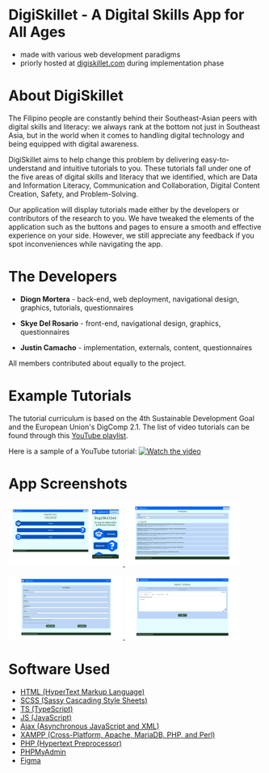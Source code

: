 # DigiSkillet - A Digital Skills App for All Ages

- made with various web development paradigms
- priorly hosted at [digiskillet.com](url) during implementation phase

# About DigiSkillet
The Filipino people are constantly behind their Southeast-Asian peers with digital skills and literacy: we always rank at the bottom not just in Southeast Asia, but in the world when it comes to handling digital technology and being equipped with digital awareness. 

DigiSkillet aims to help change this problem by delivering easy-to-understand and intuitive tutorials to you. These tutorials fall under one of the five areas of digital skills and literacy that we identified, which are Data and Information Literacy, Communication and Collaboration, Digital Content Creation, Safety, and Problem-Solving.

Our application will display tutorials made either by the developers or contributors of the research to you. We have tweaked the elements of the application such as the buttons and pages to ensure a smooth and effective experience on your side. However, we still appreciate any feedback if you spot inconveniences while navigating the app.

# The Developers

- **Diogn Mortera** - back-end, web deployment, navigational design, graphics, tutorials, questionnaires

- **Skye Del Rosario** - front-end, navigational design, graphics, questionnaires

- **Justin Camacho** - implementation, externals, content, questionnaires
  
All members contributed about equally to the project.

# Example Tutorials

The tutorial curriculum is based on the 4th Sustainable Development Goal and the European Union's DigComp 2.1.
The list of video tutorials can be found through this [YouTube playlist](https://www.youtube.com/playlist?list=PLrUG25rc9hfcPWOKPDNEnHhf50VVNUuUC).

Here is a sample of a YouTube tutorial:
[![Watch the video](https://img.youtube.com/vi/3yrBK2tm3WQ/maxresdefault.jpg)](https://youtu.be/3yrBK2tm3WQ)

# App Screenshots

<p float="center">
  <a href="https://github.com/mortrpestl/digiskillet-app/blob/main/app-screenshots/30.png">
    <img src="https://raw.githubusercontent.com/mortrpestl/digiskillet-app/main/app-screenshots/1.png" width="45%" />
  </a>
  <a href="https://github.com/mortrpestl/digiskillet-app/blob/main/app-screenshots/31.png">
    <img src="https://raw.githubusercontent.com/mortrpestl/digiskillet-app/main/app-screenshots/2.png" width="45%" />
  </a>
</p>

<p float="center">
  <a href="https://github.com/mortrpestl/digiskillet-app/blob/main/app-screenshots/32.png">
    <img src="https://raw.githubusercontent.com/mortrpestl/digiskillet-app/main/app-screenshots/3.png" width="45%" />
  </a>
  <a href="https://github.com/mortrpestl/digiskillet-app/blob/main/app-screenshots/33.png">
    <img src="https://raw.githubusercontent.com/mortrpestl/digiskillet-app/main/app-screenshots/4.png" width="45%" />
  </a>
</p>

# Software Used
- [HTML (HyperText Markup Language)](https://developer.mozilla.org/en-US/docs/Web/HTML)
- [SCSS (Sassy Cascading Style Sheets)](https://sass-lang.com/)
- [TS (TypeScript)](https://www.typescriptlang.org/)
- [JS (JavaScript)](https://developer.mozilla.org/en-US/docs/Web/JavaScript)
- [Ajax (Asynchronous JavaScript and XML)](https://developer.mozilla.org/en-US/docs/Web/Guide/AJAX)
- [XAMPP (Cross-Platform, Apache, MariaDB, PHP, and Perl)](https://www.apachefriends.org/index.html)
- [PHP (Hypertext Preprocessor)](https://www.php.net/)
- [PHPMyAdmin](https://www.phpmyadmin.net/)
- [Figma](https://www.figma.com/)


